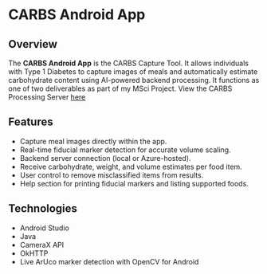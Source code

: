 # CARBS Android App

## Overview
The **CARBS Android App** is the CARBS Capture Tool. It allows individuals with Type 1 Diabetes to capture images of meals and automatically estimate carbohydrate content using AI-powered backend processing. It functions as one of two deliverables as part of my MSci Project. 
View the CARBS Processing Server [here](https://github.com/o-souter/carbs-app-processing)



## Features
- Capture meal images directly within the app.
- Real-time fiducial marker detection for accurate volume scaling.
- Backend server connection (local or Azure-hosted).
- Receive carbohydrate, weight, and volume estimates per food item.
- User control to remove misclassified items from results.
- Help section for printing fiducial markers and listing supported foods.

## Technologies
- Android Studio
- Java
- CameraX API
- OkHTTP
- Live ArUco marker detection with OpenCV for Android
